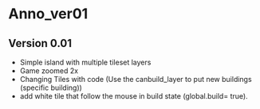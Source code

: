 # Anno_ver01

## Version 0.01
- Simple island with multiple tileset layers
- Game zoomed 2x
- Changing Tiles with code (Use the canbuild_layer to put new buildings (specific building))
- add white tile that follow the mouse in build state (global.build= true).
